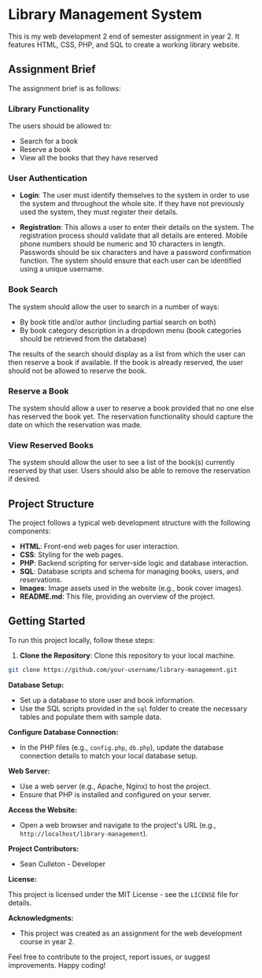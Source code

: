 # Library Management System

This is my web development 2 end of semester assignment in year 2. It features HTML, CSS, PHP, and SQL to create a working library website.

## Assignment Brief

The assignment brief is as follows:

### Library Functionality

The users should be allowed to:

- Search for a book
- Reserve a book
- View all the books that they have reserved

### User Authentication

- **Login**: The user must identify themselves to the system in order to use the system and throughout the whole site. If they have not previously used the system, they must register their details.

- **Registration**: This allows a user to enter their details on the system. The registration process should validate that all details are entered. Mobile phone numbers should be numeric and 10 characters in length. Passwords should be six characters and have a password confirmation function. The system should ensure that each user can be identified using a unique username.

### Book Search

The system should allow the user to search in a number of ways:

- By book title and/or author (including partial search on both)
- By book category description in a dropdown menu (book categories should be retrieved from the database)

The results of the search should display as a list from which the user can then reserve a book if available. If the book is already reserved, the user should not be allowed to reserve the book.

### Reserve a Book

The system should allow a user to reserve a book provided that no one else has reserved the book yet. The reservation functionality should capture the date on which the reservation was made.

### View Reserved Books

The system should allow the user to see a list of the book(s) currently reserved by that user. Users should also be able to remove the reservation if desired.

## Project Structure

The project follows a typical web development structure with the following components:

- **HTML**: Front-end web pages for user interaction.
- **CSS**: Styling for the web pages.
- **PHP**: Backend scripting for server-side logic and database interaction.
- **SQL**: Database scripts and schema for managing books, users, and reservations.
- **Images**: Image assets used in the website (e.g., book cover images).
- **README.md**: This file, providing an overview of the project.

## Getting Started

To run this project locally, follow these steps:

1. **Clone the Repository**: Clone this repository to your local machine.

```bash
git clone https://github.com/your-username/library-management.git
```

**Database Setup:**

- Set up a database to store user and book information.
- Use the SQL scripts provided in the `sql` folder to create the necessary tables and populate them with sample data.

**Configure Database Connection:**

- In the PHP files (e.g., `config.php`, `db.php`), update the database connection details to match your local database setup.

**Web Server:**

- Use a web server (e.g., Apache, Nginx) to host the project.
- Ensure that PHP is installed and configured on your server.

**Access the Website:**

- Open a web browser and navigate to the project's URL (e.g., `http://localhost/library-management`).

**Project Contributors:**

- Sean Culleton - Developer

**License:**

This project is licensed under the MIT License - see the `LICENSE` file for details.

**Acknowledgments:**

- This project was created as an assignment for the web development course in year 2.

Feel free to contribute to the project, report issues, or suggest improvements. Happy coding!
